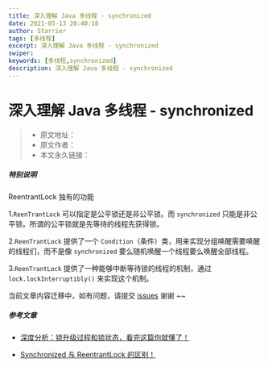 ```yaml
---
title: 深入理解 Java 多线程 - synchronized
date: 2021-05-13 20:40:18
author: Starrier
tags: [多线程]
excerpt: 深入理解 Java 多线程 - synchronized
swiper:
keywords: [多线程,synchronized]
description: 深入理解 Java 多线程 - synchronized
---
```


# 深入理解 Java 多线程 - synchronized

> * 原文地址：[]()
> * 原文作者：[]()
> * 本文永久链接：[]()

##### **特别说明**

ReentrantLock 独有的功能

1.`ReenTrantLock` 可以指定是公平锁还是非公平锁。而 `synchronized` 只能是非公平锁。所谓的公平锁就是先等待的线程先获得锁。

2.`ReenTrantLock` 提供了一个 `Condition`（条件）类，用来实现分组唤醒需要唤醒的线程们，而不是像 `synchronized` 要么随机唤醒一个线程要么唤醒全部线程。

3.`ReenTrantLock` 提供了一种能够中断等待锁的线程的机制，通过 `lock.lockInterruptibly()` 来实现这个机制。

当前文章内容迁移中，如有问题，请提交 [issues](https://github.com/Starrier/starrier.github.io/issues) 谢谢 ~~


##### 参考文章

- [深度分析：锁升级过程和锁状态，看完这篇你就懂了！](https://segmentfault.com/a/1190000022904663)

- [Synchronized 与 ReentrantLock 的区别！](https://www.cnblogs.com/javastack/p/12787771.html)
